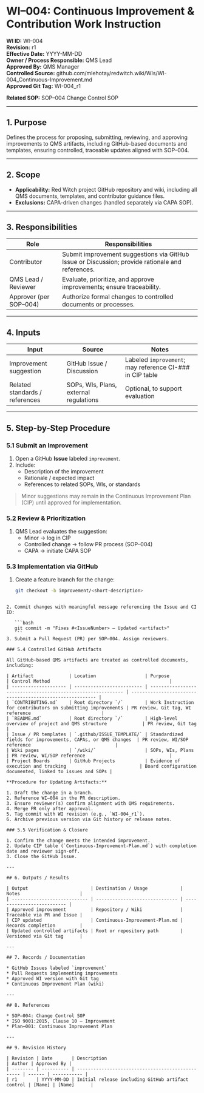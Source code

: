 # WI–004: Continuous Improvement & Contribution Work Instruction

**WI ID:** WI–004  
**Revision:** r1  
**Effective Date:** YYYY-MM-DD  
**Owner / Process Responsible:** QMS Lead  
**Approved By:** QMS Manager  
**Controlled Source:** github.com/mlehotay/redwitch.wiki/WIs/WI-004_Continuous-Improvement.md  
**Approved Git Tag:** WI-004_r1

**Related SOP:** SOP–004 Change Control SOP

---

## 1. Purpose

Defines the process for proposing, submitting, reviewing, and approving improvements to QMS artifacts, including GitHub-based documents and templates, ensuring controlled, traceable updates aligned with SOP–004.

---

## 2. Scope

* **Applicability:** Red Witch project GitHub repository and wiki, including all QMS documents, templates, and contributor guidance files.  
* **Exclusions:** CAPA-driven changes (handled separately via CAPA SOP).

---

## 3. Responsibilities

| Role | Responsibilities |
|------|-----------------|
| Contributor | Submit improvement suggestions via GitHub Issue or Discussion; provide rationale and references. |
| QMS Lead / Reviewer | Evaluate, prioritize, and approve improvements; ensure traceability. |
| Approver (per SOP–004) | Authorize formal changes to controlled documents or processes. |

---

## 4. Inputs

| Input | Source | Notes |
|-------|--------|-------|
| Improvement suggestion | GitHub Issue / Discussion | Labeled `improvement`; may reference CI-### in CIP table |
| Related standards / references | SOPs, WIs, Plans, external regulations | Optional, to support evaluation |

---

## 5. Step-by-Step Procedure

### 5.1 Submit an Improvement

1. Open a GitHub **Issue** labeled `improvement`.  
2. Include:
   - Description of the improvement  
   - Rationale / expected impact  
   - References to related SOPs, WIs, or standards  

> Minor suggestions may remain in the Continuous Improvement Plan (CIP) until approved for implementation.

### 5.2 Review & Prioritization

1. QMS Lead evaluates the suggestion:
   - Minor → log in CIP  
   - Controlled change → follow PR process (SOP–004)  
   - CAPA → initiate CAPA SOP  

### 5.3 Implementation via GitHub

1. Create a feature branch for the change:  
   ```bash
   git checkout -b improvement/<short-description>
````

2. Commit changes with meaningful message referencing the Issue and CI ID:

   ```bash
   git commit -m "Fixes #<IssueNumber> – Updated <artifact>"
   ```
3. Submit a Pull Request (PR) per SOP–004. Assign reviewers.

### 5.4 Controlled GitHub Artifacts

All GitHub-based QMS artifacts are treated as controlled documents, including:

| Artifact             | Location                  | Purpose                                                      | Control Method                                            |
| -------------------- | ------------------------- | ------------------------------------------------------------ | --------------------------------------------------------- |
| `CONTRIBUTING.md`    | Root directory `/`        | Work Instruction for contributors on submitting improvements | PR review, Git tag, WI reference                          |
| `README.md`          | Root directory `/`        | High-level overview of project and QMS structure             | PR review, Git tag                                        |
| Issue / PR templates | `.github/ISSUE_TEMPLATE/` | Standardized fields for improvements, CAPAs, or QMS changes  | PR review, WI/SOP reference                               |
| Wiki pages           | `/wiki/`                  | SOPs, WIs, Plans                                             | PR review, WI/SOP reference                               |
| Project Boards       | GitHub Projects           | Evidence of execution and tracking                           | Board configuration documented, linked to issues and SOPs |

**Procedure for Updating Artifacts:**

1. Draft the change in a branch.
2. Reference WI–004 in the PR description.
3. Ensure reviewer(s) confirm alignment with QMS requirements.
4. Merge PR only after approval.
5. Tag commit with WI revision (e.g., `WI-004_r1`).
6. Archive previous version via Git history or release notes.

### 5.5 Verification & Closure

1. Confirm the change meets the intended improvement.
2. Update CIP table (`Continuous-Improvement-Plan.md`) with completion date and reviewer sign-off.
3. Close the GitHub Issue.

---

## 6. Outputs / Results

| Output                       | Destination / Usage            | Notes                      |
| ---------------------------- | ------------------------------ | -------------------------- |
| Approved improvement         | Repository / Wiki              | Traceable via PR and Issue |
| CIP updated                  | Continuous-Improvement-Plan.md | Records completion         |
| Updated controlled artifacts | Root or repository path        | Versioned via Git tag      |

---

## 7. Records / Documentation

* GitHub Issues labeled `improvement`
* Pull Requests implementing improvements
* Approved WI version with Git tag
* Continuous Improvement Plan (wiki)

---

## 8. References

* SOP–004: Change Control SOP
* ISO 9001:2015, Clause 10 – Improvement
* Plan–001: Continuous Improvement Plan

---

## 9. Revision History

| Revision | Date       | Description                                       | Author | Approved By |
| -------- | ---------- | ------------------------------------------------- | ------ | ----------- |
| r1       | YYYY-MM-DD | Initial release including GitHub artifact control | [Name] | [Name]      |

